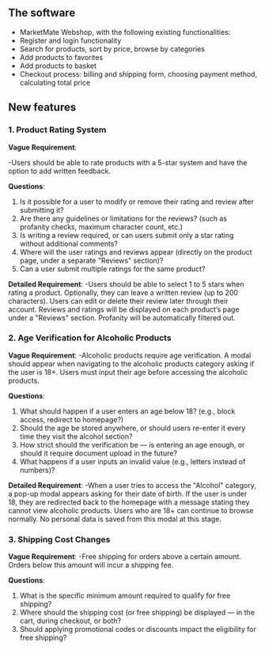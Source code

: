  ## **The software**

- MarketMate Webshop, with the following existing functionalities:
- Register and login functionality
- Search for products, sort by price, browse by categories
- Add products to favorites
- Add products to basket
- Checkout process: billing and shipping form, choosing payment method, calculating total price

## **New features**
### **1. Product Rating System**
**Vague Requirement**:

-Users should be able to rate products with a 5-star system and have the option to add written feedback.

**Questions**:

1. Is it possible for a user to modify or remove their rating and review after submitting it?
2. Are there any guidelines or limitations for the reviews? (such as profanity checks, maximum character count, etc.)
3. Is writing a review required, or can users submit only a star rating without additional comments?
4. Where will the user ratings and reviews appear (directly on the product page, under a separate "Reviews" section)?
5. Can a user submit multiple ratings for the same product?

**Detailed Requirement**:
-Users should be able to select 1 to 5 stars when rating a product. Optionally, they can leave a written review (up to 200 characters). Users can edit or delete their review later through their account. Reviews and ratings will be displayed on each product’s page under a "Reviews" section. Profanity will be automatically filtered out.

### **2. Age Verification for Alcoholic Products**

**Vague Requirement**:
-Alcoholic products require age verification. A modal should appear when navigating to the alcoholic products category asking if the user is 18+. Users must input their age before accessing the alcoholic products.

**Questions**:

1. What should happen if a user enters an age below 18? (e.g., block access, redirect to homepage?)
2. Should the age be stored anywhere, or should users re-enter it every time they visit the alcohol section?
3. How strict should the verification be — is entering an age enough, or should it require document upload in the future?
4. What happens if a user inputs an invalid value (e.g., letters instead of numbers)?

**Detailed Requirement**:
-When a user tries to access the "Alcohol" category, a pop-up modal appears asking for their date of birth. If the user is under 18, they are redirected back to the homepage with a message stating they cannot view alcoholic products. Users who are 18+ can continue to browse normally. No personal data is saved from this modal at this stage.

### **3. Shipping Cost Changes**
**Vague Requirement**:
-Free shipping for orders above a certain amount. Orders below this amount will incur a shipping fee.

**Questions**:

1. What is the specific minimum amount required to qualify for free shipping?
2. Where should the shipping cost (or free shipping) be displayed — in the cart, during checkout, or both?
3. Should applying promotional codes or discounts impact the eligibility for free shipping?
